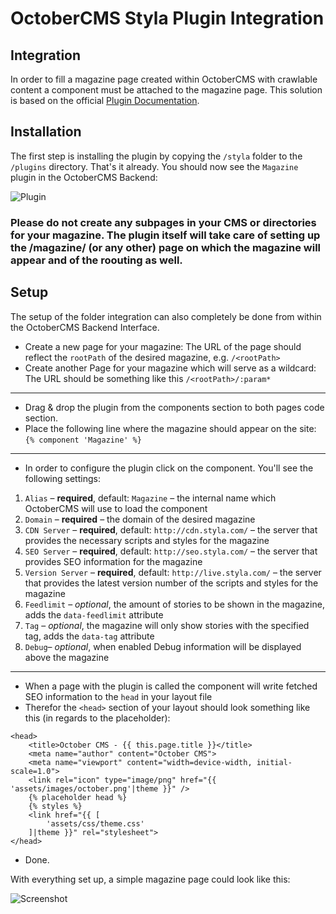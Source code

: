 # OctoberCMS Styla Plugin Integration

## Integration

In order to fill a magazine page created within OctoberCMS with crawlable content a component must be attached to the magazine page. This solution is based on the official [Plugin Documentation](https://docs.google.com/document/d/19FtUhlP0iiUZe_4NSGUMIDOLRmRPRHFbT-HyyRc8ejs/edit).

## Installation

The first step is installing the plugin by copying the `/styla` folder to the `/plugins` directory. That's it already. You should now see the `Magazine` plugin in the OctoberCMS Backend:

![Plugin](http://i.imgur.com/9Lh4agF.png)

### Please do not create any subpages in your CMS or directories for your magazine. The plugin itself will take care of setting up the /magazine/ (or any other) page on which the magazine will appear and of the roouting as well. 

## Setup

The setup of the folder integration can also completely be done from within the OctoberCMS Backend Interface.

* Create a new page for your magazine: The URL of the page should reflect the `rootPath` of the desired magazine, e.g. `/<rootPath>`
* Create another Page for your magazine which will serve as a wildcard: The URL should be something like this `/<rootPath>/:param*`

---

* Drag & drop the plugin from the components section to both pages code section.
* Place the following line where the magazine should appear on the site: `{% component 'Magazine' %}`

---

* In order to configure the plugin click on the component. You'll see the following settings:
1. `Alias` – __required__, default: `Magazine` – the internal name which OctoberCMS will use to load the component
2. `Domain` – __required__ – the domain of the desired magazine
3. `CDN Server` – __required__, default: `http://cdn.styla.com/` – the server that provides the necessary scripts and styles for the magazine
4. `SEO Server` – __required__, default: `http://seo.styla.com/` – the server that provides SEO information for the magazine
5. `Version Server` – __required__, default: `http://live.styla.com/` – the server that provides the latest version number of the scripts and styles for the magazine
6. `Feedlimit` – _optional_, the amount of stories to be shown in the magazine, adds the `data-feedlimit` attribute
7. `Tag` – _optional_, the magazine will only show stories with the specified tag, adds the `data-tag` attribute
8. `Debug`– _optional_, when enabled Debug information will be displayed above the magazine

---

* When a page with the plugin is called the component will write fetched SEO information to the `head` in your layout file
* Therefor the `<head>` section of your layout should look something like this (in regards to the placeholder):

```
<head>
    <title>October CMS - {{ this.page.title }}</title>
    <meta name="author" content="October CMS">
    <meta name="viewport" content="width=device-width, initial-scale=1.0">
    <link rel="icon" type="image/png" href="{{ 'assets/images/october.png'|theme }}" />
    {% placeholder head %}
    {% styles %}
    <link href="{{ [
        'assets/css/theme.css'
    ]|theme }}" rel="stylesheet">
</head>
```

* Done.

With everything set up, a simple magazine page could look like this:

![Screenshot](http://i.imgur.com/SkSnQGt.png)
